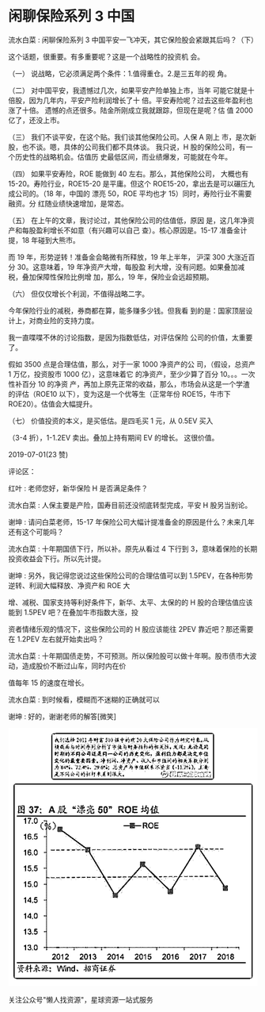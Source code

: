 # 闲聊保险系列 3 中国

流水白菜 : 闲聊保险系列 3 中国平安一飞冲天，其它保险股会紧跟其后吗？（下）

这个话题，很重要。有多重要呢？这是一个战略性的投资机 会。

（一） 说战略，它必须满足两个条件：1.值得重仓。2.是三五年的视 角。

（二） 对中国平安，我遗憾过几次，如果平安产险单独上市，当年 可能它就是十倍股，因为几年内，平安产险利润增长了十 倍。平安寿险呢？过去这些年盈利也涨了十倍。 遗憾的点还很多。陆金所刚成立我就跟踪，但现在是呢？估 值 2000 亿了，还没上市。

（三） 我们不谈平安，在这个贴。我们谈其他保险公司。人保 A 刚上 市，是次新股，也不谈。嗯，具体的公司我们都不具体谈。 我只说，H 股的保险公司，有一个历史性的战略机会。估值历 史最低区间，而业绩爆发，可能就在今年。

（四） 如果平安寿险，ROE 能做到 40 左右。那么，其他保险公司， 大概也有 15-20。寿险行业，ROE15-20 是平庸。但这个 ROE15-20，拿出去是可以碾压九成公司的。（18 年，中国的 漂亮 50，ROE 平均也才 15）同时，寿险行业不需要融资。分 红随业绩快速增加，是常态。

（五） 在上午的文章，我讨论过，其他保险公司的估值低，原因 是，这几年净资产和每股盈利增长不如意（有兴趣可以自己 查）。核心原因是。15-17 准备金计提，18 年碰到大熊市。

而 19 年，形势逆转！准备金会略微有所释放，19 年上半年， 沪深 300 大涨近百分 30。这意味着，19 年净资产大增，每股盈 利大增，没有问题。如果叠加减税，叠加保障性保险比例增 加，那么，19 年，保险业会远超预期。

（六） 但仅仅增长个利润，不值得战略二字。

今年保险行业的减税，券商都在算，能多赚多少钱。但我看 到的是：国家顶层设计上，对商业险的支持力度。

我一直喋喋不休的讨论指数，是因为指数低估，对评估保险 公司的价值，太重要了。

假如 3500 点是合理估值，那么，对于一家 1000 净资产的公 司，（假设，总资产 1 万亿，投资股市 1000 亿），这意味着它 的净资产，至少少算了百分 10。。。一次性补百分 10 的净资 产，再加上原先正常的收益，那么，市场会从这是一个学渣 的评估（ROE10 以下），变为这是一个优等生（正常年份 ROE15，牛市下 ROE20）。估值会大幅提升。

（七） 价值投资的本义，是买低估。是四毛买 1 元，从 0.5EV 买入

（3-4 折），1-1.2EV 卖出。叠加上持有期间 EV 的增长。 这很价值。

2019-07-01(23 赞)

评论区：

红叶 : 老师您好，新华保险 H 是否满足条件？

流水白菜 : 人保主要是产险，国寿目前还没彻底转型完成，平安 H 股另当别论。

谢坤 : 请问白菜老师，15-17 年保险公司大幅计提准备金的原因是什么？未来几年还有这个可能吗？

流水白菜 : 十年期国债下行，所以补。原先从看过 4 下行到 3，意味着保险的长期投资收益会下行。所以先计提。

谢坤 : 另外，我记得您说过这些保险公司的合理估值可以到 1.5PEV，在各种形势逆转、利润大幅释放、净资产和 ROE 大

增、减税、国家支持等利好条件下，新华、太平、太保的的 H 股的合理估值应该能到 1.5PEV 吧？在叠加牛市指数大涨，投

资者情绪乐观的情况下，这些保险公司的 H 股应该能往 2PEV 靠近吧？那还需要在 1.2PEV 左右就开始卖出吗？

流水白菜 : 十年期国债走势，不可预测。所以保险股可以做十年啊。股市债市大波动，造成股价不断过山车，同时内在价

值每年 15 的速度在增长。

流水白菜 : 到时候看，模糊而不迷糊的正确就可以

谢坤 : 好的，谢谢老师的解答[微笑]

![image](img/Image_348.png)

关注公众号"懒人找资源"，星球资源一站式服务